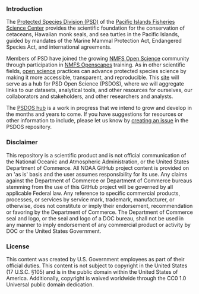 ### Introduction

The [Protected Species Division (PSD)](https://www.fisheries.noaa.gov/pacific-islands/science-data/providing-science-protect-marine-species) of the [Pacific Islands Fisheries Science Center](https://www.fisheries.noaa.gov/about/pacific-islands-fisheries-science-center) provides the scientific foundation for the conservation of cetaceans, Hawaiian monk seals, and sea turtles in the Pacific Islands, guided by mandates of the Marine Mammal Protection Act, Endangered Species Act, and international agreements.

Members of PSD have joined the growing [NMFS Open Science](https://nmfs-opensci.github.io/) community through participation in [NMFS Openscapes](https://nmfs-openscapes.github.io/) training. As in other scientific fields, [open science](https://agupubs.onlinelibrary.wiley.com/doi/10.1029/2020EA001562) practices can advance protected species science by making it more accessible, transparent, and reproducible. This [site](https://pifsc-protected-species-division.github.io/PSDOS/) will serve as a hub for PSD Open Science (PSDOS), where we will aggregate links to our datasets, analytical tools, and other resources for ourselves, our collaborators and stakeholders, and other researchers and analysts. 

The [PSDOS hub](https://pifsc-protected-species-division.github.io/PSDOS/) is a work in progress that we intend to grow and develop in the months and years to come. If you have suggestions for resources or other information to include, please let us know by [creating an issue](https://github.com/PIFSC-Protected-Species-Division/PSDOS/issues) in the PSDOS repository.

### Disclaimer

This repository is a scientific product and is not official communication of the National Oceanic and Atmospheric Administration, or the United States Department of Commerce. All NOAA GitHub project content is provided on an 'as is' basis and the user assumes responsibility for its use. Any claims against the Department of Commerce or Department of Commerce bureaus stemming from the use of this GitHub project will be governed by all applicable Federal law. Any reference to specific commercial products, processes, or services by service mark, trademark, manufacturer, or otherwise, does not constitute or imply their endorsement, recommendation or favoring by the Department of Commerce. The Department of Commerce seal and logo, or the seal and logo of a DOC bureau, shall not be used in any manner to imply endorsement of any commercial product or activity by DOC or the United States Government.

### License

This content was created by U.S. Government employees as part of their official duties. This content is not subject to copyright in the United States (17 U.S.C. §105) and is in the public domain within the United States of America. Additionally, copyright is waived worldwide through the CC0 1.0 Universal public domain dedication.
